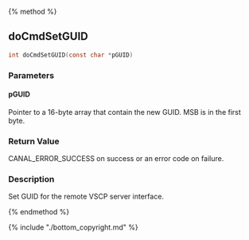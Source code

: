 
{% method %}
## doCmdSetGUID

```c
int doCmdSetGUID(const char *pGUID)
```

### Parameters

#### pGUID
Pointer to a 16-byte array that contain the new GUID. MSB is in the first byte.


### Return Value
CANAL_ERROR_SUCCESS on success or an error code on failure. 

### Description
Set GUID for the remote VSCP server interface. 


{% endmethod %}

{% include "./bottom_copyright.md" %}